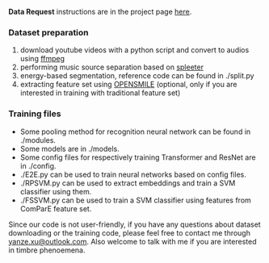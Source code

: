 **Data Request** instructions are in the project page [here](hackerpeter1.github.io/SVQTD/).

### Dataset preparation
  1. download youtube videos with a python script and convert to audios using [ffmpeg](https://ffmpeg.org/)
  2. performing music source separation based on [spleeter](https://github.com/deezer/spleeter)
  3. energy-based segmentation, reference code can be found in ./split.py
  4. extracting feature set using [OPENSMILE](https://audeering.github.io/opensmile/) (optional, only if you are interested in training with traditional feature set)

### Training files
  * Some pooling method for recognition neural network can be found in ./modules.
  * Some models are in ./models.
  * Some config files for respectively training Transformer and ResNet are in ./config. 
  * ./E2E.py can be used to train neural networks based on config files.
  * ./RPSVM.py can be used to extract embeddings and train a SVM classifier using them. 
  * ./FSSVM.py can be used to train a SVM classifier using features from ComParE feature set.

Since our code is not user-friendly, if you have any questions about dataset downloading or the training code, please feel free to contact me through yanze.xu@outlook.com. Also welcome to talk with me if you are interested in timbre phenoemena. 

